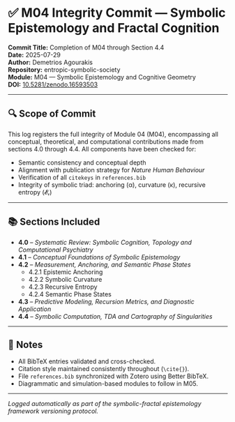 

# ✅ M04 Integrity Commit — Symbolic Epistemology and Fractal Cognition

**Commit Title:** Completion of M04 through Section 4.4  
**Date:** 2025-07-29  
**Author:** Demetrios Agourakis  
**Repository:** entropic-symbolic-society  
**Module:** M04 — Symbolic Epistemology and Cognitive Geometry  
**DOI:** [10.5281/zenodo.16593503](https://doi.org/10.5281/zenodo.16593503)

---

## 🔍 Scope of Commit

This log registers the full integrity of Module 04 (M04), encompassing all conceptual, theoretical, and computational contributions made from sections 4.0 through 4.4. All components have been checked for:

- Semantic consistency and conceptual depth
- Alignment with publication strategy for *Nature Human Behaviour*
- Verification of all `citekeys` in `references.bib`
- Integrity of symbolic triad: anchoring (α), curvature (κ), recursive entropy (𝓔ᵣ)

---

## 📚 Sections Included

- **4.0** – *Systematic Review: Symbolic Cognition, Topology and Computational Psychiatry*
- **4.1** – *Conceptual Foundations of Symbolic Epistemology*
- **4.2** – *Measurement, Anchoring, and Semantic Phase States*  
  - 4.2.1 Epistemic Anchoring  
  - 4.2.2 Symbolic Curvature  
  - 4.2.3 Recursive Entropy  
  - 4.2.4 Semantic Phase States
- **4.3** – *Predictive Modeling, Recursion Metrics, and Diagnostic Application*
- **4.4** – *Symbolic Computation, TDA and Cartography of Singularities*

---

## 🧾 Notes

- All BibTeX entries validated and cross-checked.
- Citation style maintained consistently throughout (`\cite{}`).
- File `references.bib` synchronized with Zotero using Better BibTeX.
- Diagrammatic and simulation-based modules to follow in M05.

---

_Logged automatically as part of the symbolic-fractal epistemology framework versioning protocol._